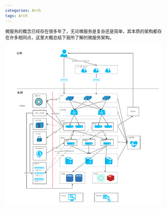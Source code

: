 ```yaml
---
categories: Arch 
tags: Arch 
---
```


微服务的概念已经存在很多年了，无论微服务是复杂还是简单，其本质的架构都存在许多相同点，这里大概总结下我所了解的微服务架构。

![/assets/images/互联网经典常规拓扑图.png](/assets/images/互联网经典常规拓扑图.png)
